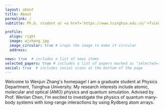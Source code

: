 ```yaml
---
layout: about
title: About
permalink: /
subtitle: Ph.D. student at <a href='https://www.tsinghua.edu.cn/'>Tsinghua University</a>.

profile:
  align: right
  image: wjzhang.jpg
  image_circular: true # crops the image to make it circular
  address: 

news: true  # includes a list of news items
selected_papers: true # includes a list of papers marked as "selected={true}"
social: true  # includes social icons at the bottom of the page
---
```


Welcome to Wenjun Zhang's homepage! I am a graduate student at Physics Department, Tsinghua University. My research interests include atomic, molecular and optical (AMO) physics and quantum simulation. Advised by Prof. Wenlan Chen, I'm excited to investigate the physics of quantum many-body systems with long-range interactions by using Rydberg atom arrays.
